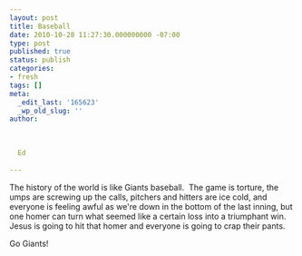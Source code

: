 ```yaml
---
layout: post
title: Baseball
date: 2010-10-28 11:27:30.000000000 -07:00
type: post
published: true
status: publish
categories:
- fresh
tags: []
meta:
  _edit_last: '165623'
  _wp_old_slug: ''
author:
  
  
  
  Ed
  
---
```

<p>The history of the world is like Giants baseball.  The game is torture, the umps are screwing up the calls, pitchers and hitters are ice cold, and everyone is feeling awful as we're down in the bottom of the last inning, but one homer can turn what seemed like a certain loss into a triumphant win.   Jesus is going to hit that homer and everyone is going to crap their pants.</p>
<p>Go Giants!</p>
